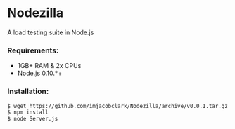 Nodezilla
=========

A load testing suite in Node.js

### Requirements:
* 1GB+ RAM & 2x CPUs
* Node.js 0.10.*+

### Installation:

```bash
$ wget https://github.com/imjacobclark/Nodezilla/archive/v0.0.1.tar.gz && tar -zxvf v0.0.1.tar.gz && cd Nodezilla-0.0.1
$ npm install
$ node Server.js
```

